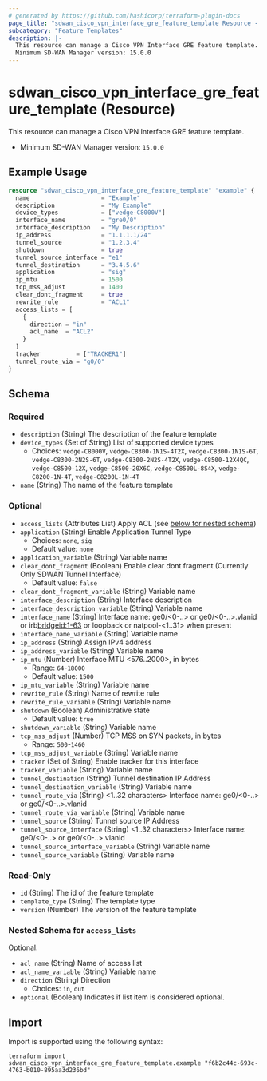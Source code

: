 ```yaml
---
# generated by https://github.com/hashicorp/terraform-plugin-docs
page_title: "sdwan_cisco_vpn_interface_gre_feature_template Resource - terraform-provider-sdwan"
subcategory: "Feature Templates"
description: |-
  This resource can manage a Cisco VPN Interface GRE feature template.
  Minimum SD-WAN Manager version: 15.0.0
---
```


# sdwan_cisco_vpn_interface_gre_feature_template (Resource)

This resource can manage a Cisco VPN Interface GRE feature template.
  - Minimum SD-WAN Manager version: `15.0.0`

## Example Usage

```terraform
resource "sdwan_cisco_vpn_interface_gre_feature_template" "example" {
  name                    = "Example"
  description             = "My Example"
  device_types            = ["vedge-C8000V"]
  interface_name          = "gre0/0"
  interface_description   = "My Description"
  ip_address              = "1.1.1.1/24"
  tunnel_source           = "1.2.3.4"
  shutdown                = true
  tunnel_source_interface = "e1"
  tunnel_destination      = "3.4.5.6"
  application             = "sig"
  ip_mtu                  = 1500
  tcp_mss_adjust          = 1400
  clear_dont_fragment     = true
  rewrite_rule            = "ACL1"
  access_lists = [
    {
      direction = "in"
      acl_name  = "ACL2"
    }
  ]
  tracker          = ["TRACKER1"]
  tunnel_route_via = "g0/0"
}
```

<!-- schema generated by tfplugindocs -->
## Schema

### Required

- `description` (String) The description of the feature template
- `device_types` (Set of String) List of supported device types
  - Choices: `vedge-C8000V`, `vedge-C8300-1N1S-4T2X`, `vedge-C8300-1N1S-6T`, `vedge-C8300-2N2S-6T`, `vedge-C8300-2N2S-4T2X`, `vedge-C8500-12X4QC`, `vedge-C8500-12X`, `vedge-C8500-20X6C`, `vedge-C8500L-8S4X`, `vedge-C8200-1N-4T`, `vedge-C8200L-1N-4T`
- `name` (String) The name of the feature template

### Optional

- `access_lists` (Attributes List) Apply ACL (see [below for nested schema](#nestedatt--access_lists))
- `application` (String) Enable Application Tunnel Type
  - Choices: `none`, `sig`
  - Default value: `none`
- `application_variable` (String) Variable name
- `clear_dont_fragment` (Boolean) Enable clear dont fragment (Currently Only SDWAN Tunnel Interface)
  - Default value: `false`
- `clear_dont_fragment_variable` (String) Variable name
- `interface_description` (String) Interface description
- `interface_description_variable` (String) Variable name
- `interface_name` (String) Interface name: ge0/<0-..> or ge0/<0-..>.vlanid or irb<bridgeid:1-63> or loopback<string> or natpool-<1..31> when present
- `interface_name_variable` (String) Variable name
- `ip_address` (String) Assign IPv4 address
- `ip_address_variable` (String) Variable name
- `ip_mtu` (Number) Interface MTU <576..2000>, in bytes
  - Range: `64`-`18000`
  - Default value: `1500`
- `ip_mtu_variable` (String) Variable name
- `rewrite_rule` (String) Name of rewrite rule
- `rewrite_rule_variable` (String) Variable name
- `shutdown` (Boolean) Administrative state
  - Default value: `true`
- `shutdown_variable` (String) Variable name
- `tcp_mss_adjust` (Number) TCP MSS on SYN packets, in bytes
  - Range: `500`-`1460`
- `tcp_mss_adjust_variable` (String) Variable name
- `tracker` (Set of String) Enable tracker for this interface
- `tracker_variable` (String) Variable name
- `tunnel_destination` (String) Tunnel destination IP Address
- `tunnel_destination_variable` (String) Variable name
- `tunnel_route_via` (String) <1..32 characters> Interface name: ge0/<0-..> or ge0/<0-..>.vlanid
- `tunnel_route_via_variable` (String) Variable name
- `tunnel_source` (String) Tunnel source IP Address
- `tunnel_source_interface` (String) <1..32 characters> Interface name: ge0/<0-..> or ge0/<0-..>.vlanid
- `tunnel_source_interface_variable` (String) Variable name
- `tunnel_source_variable` (String) Variable name

### Read-Only

- `id` (String) The id of the feature template
- `template_type` (String) The template type
- `version` (Number) The version of the feature template

<a id="nestedatt--access_lists"></a>
### Nested Schema for `access_lists`

Optional:

- `acl_name` (String) Name of access list
- `acl_name_variable` (String) Variable name
- `direction` (String) Direction
  - Choices: `in`, `out`
- `optional` (Boolean) Indicates if list item is considered optional.

## Import

Import is supported using the following syntax:

```shell
terraform import sdwan_cisco_vpn_interface_gre_feature_template.example "f6b2c44c-693c-4763-b010-895aa3d236bd"
```
